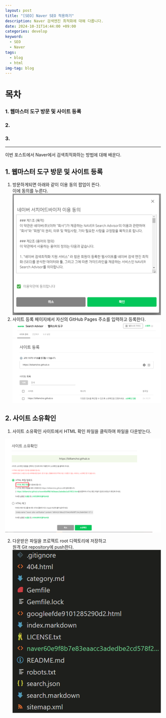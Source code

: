 ```yaml
---
layout: post
title: "[SEO] Naver SEO 적용하기"
description: Naver 검색엔진 최적화에 대해 다룹니다.
date: 2024-10-31T14:44:00 +09:00
categories: develop
keyword:
  - SEO
  - Naver
tags:
  - blog
  - html
img-tag: blog
---
```

# 목차

### 1. 웹마스터 도구 방문 및 사이트 등록

### 2.

### 3.

- - -

이번 포스트에서 Naver에서 검색최적화하는 방법에 대해 배운다.

## 1. 웹마스터 도구 방문 및 사이트 등록

1. 방문하게되면 아래와 같이  이용 동의 팝업이 뜬다.\
   이에 동의를 누른다.
     ![](/assets/img/agree.png)
2. 사이트 등록 페이지에서 자신의 GitHub Pages 주소를 입력하고 등록한다.
   ![](/assets/img/regi_site.png)

## 2. 사이트 소유확인

1. 사이트 소유확인 사이트에서 HTML 확인 파일을 클릭하여 파일을 다운받는다.

  ![](/assets/img/naver_verification.png)

2. 다운받은 파일을 프로젝트 root 디렉토리에 저장하고\
   원격 Git repository에 push한다.
  ![](/assets/img/folder2.png)
